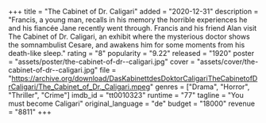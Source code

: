 +++
title = "The Cabinet of Dr. Caligari"
added = "2020-12-31"
description = "Francis, a young man, recalls in his memory the horrible experiences he and his fiancée Jane recently went through. Francis and his friend Alan visit The Cabinet of Dr. Caligari, an exhibit where the mysterious doctor shows the somnambulist Cesare, and awakens him for some moments from his death-like sleep."
rating = "8"
popularity = "9.22"
released = "1920"
poster = "assets/poster/the-cabinet-of-dr--caligari.jpg"
cover = "assets/cover/the-cabinet-of-dr--caligari.jpg"
file = "https://archive.org/download/DasKabinettdesDoktorCaligariTheCabinetofDrCaligari/The_Cabinet_of_Dr._Caligari.mpeg"
genres = ["Drama", "Horror", "Thriller", "Crime"]
imdb_id = "tt0010323"
runtime = "77"
tagline = "You must become Caligari"
original_language = "de"
budget = "18000"
revenue = "8811"
+++